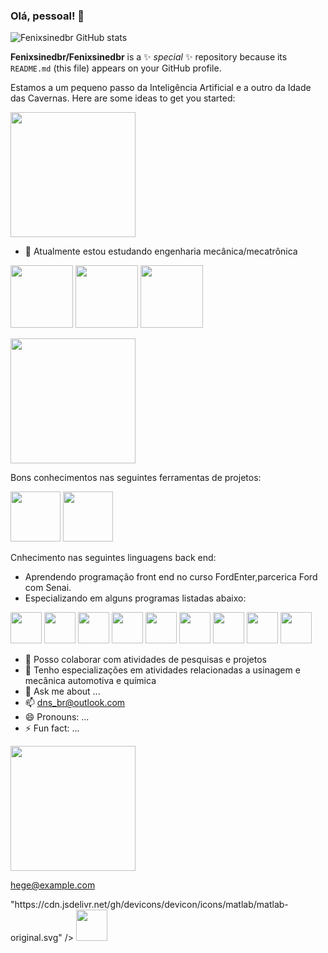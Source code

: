 ### Olá, pessoal! 👋

![Fenixsinedbr GitHub stats](https://github-readme-stats.vercel.app/api?username=Fenixsinedbr&show_icons=true&theme=transparent)


**Fenixsinedbr/Fenixsinedbr** is a ✨ _special_ ✨ repository because its `README.md` (this file) appears on your GitHub profile.

Estamos a um pequeno passo da Inteligência Artificial e a outro da Idade das Cavernas.
Here are some ideas to get you started:

<img height="200" src="https://i.gifer.com/3jaE.gif"/> 

- 🔭 Atualmente estou estudando engenharia mecânica/mecatrônica
  
<img height="100" src="https://i.pinimg.com/originals/75/1b/72/751b72d5b429b4fc282008b409360111.png"/> <img height="100" src="https://img2.gratispng.com/20180421/kfe/kisspng-mechatronics-engineering-robotic-arm-technology-machinery-5adc0030e6a014.7454969415243674089447.jpg" /> <img height="100" src="https://www.pngmart.com/files/21/Internet-Of-Things-IOT-Vector-PNG-Picture.png"/>

<img height="200" src="https://i.gifer.com/3jaE.gif"/>

Bons conhecimentos nas seguintes ferramentas de projetos:

<img height="80" src="https://image.pngaaa.com/347/4290347-middle.png"/> <img height="80" src="https://smartinwi.com/wp-content/uploads/2020/09/autodesk-inventor-logo.png"/>

Cnhecimento nas seguintes linguagens back end:



  
- Aprendendo programação front end no curso FordEnter,parcerica Ford com Senai.
- Especializando em alguns programas listadas abaixo:

<img height="50" src="https://cdn.jsdelivr.net/gh/devicons/devicon/icons/linux/linux-original.svg" />  <img height="50" src="https://cdn.jsdelivr.net/gh/devicons/devicon/icons/github/github-original-wordmark.svg" /> <img height="50" src="https://cdn.jsdelivr.net/gh/devicons/devicon/icons/git/git-original-wordmark.svg" /> 
<img height="50" src="https://cdn.jsdelivr.net/gh/devicons/devicon/icons/html5/html5-original-wordmark.svg" /> 
<img height="50" src="https://cdn.jsdelivr.net/gh/devicons/devicon/icons/css3/css3-original-wordmark.svg" /> <img height="50" src="https://cdn.jsdelivr.net/gh/devicons/devicon/icons/java/java-original-wordmark.svg" />  <img height="50" src="https://cdn.jsdelivr.net/gh/devicons/devicon/icons/javascript/javascript-original.svg" /> <img height="50" src="https://cdn.jsdelivr.net/gh/devicons/devicon/icons/ansible/ansible-original-wordmark.svg" /> 
<img height="50" src="https://cdn.jsdelivr.net/gh/devicons/devicon/icons/canva/canva-original.svg" />
          

- 👯 Posso colaborar com atividades de pesquisas e projetos
- 🤔 Tenho especializações em atividades relacionadas a usinagem e mecânica automotiva e química
- 💬 Ask me about ...
- 📫 dns_br@outlook.com
- 😄 Pronouns: ...
- ⚡ Fun fact: ...

<img height="200" src="https://github.com/Fenixsinedbr/Fenixsinedbr/assets/142617009/4e269c90-75ce-49c4-8a73-4abc9405b7a0"/>

  <p><a href="mailto:hege@example.com">hege@example.com</a></p>
</footer>"https://cdn.jsdelivr.net/gh/devicons/devicon/icons/matlab/matlab-original.svg" /> <img height="50" src="https://cdn.jsdelivr.net/gh/devicons/devicon/icons/python/python-original-wordmark.svg" />


          


          
          
          
          
          
          
          
  
 
          
          


          





